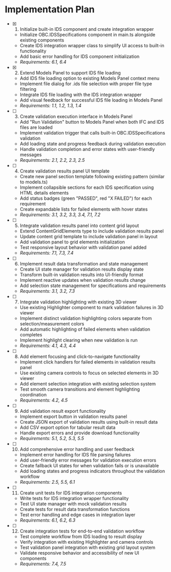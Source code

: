# Implementation Plan

- [x] 1. Initialize built-in IDS component and create integration wrapper





  - Initialize OBC.IDSSpecifications component in main.ts alongside existing components
  - Create IDS integration wrapper class to simplify UI access to built-in functionality
  - Add basic error handling for IDS component initialization
  - _Requirements: 6.1, 6.4_

- [x] 2. Extend Models Panel to support IDS file loading






  - Add IDS file loading option to existing Models Panel context menu
  - Implement file dialog for .ids file selection with proper file type filtering
  - Integrate IDS file loading with the IDS integration wrapper
  - Add visual feedback for successful IDS file loading in Models Panel
  - _Requirements: 1.1, 1.2, 1.3, 1.4_

- [ ] 3. Create validation execution interface in Models Panel
  - Add "Run Validation" button to Models Panel when both IFC and IDS files are loaded
  - Implement validation trigger that calls built-in OBC.IDSSpecifications validation
  - Add loading state and progress feedback during validation execution
  - Handle validation completion and error states with user-friendly messages
  - _Requirements: 2.1, 2.2, 2.3, 2.5_

- [ ] 4. Create validation results panel UI template
  - Create new panel section template following existing pattern (similar to models.ts)
  - Implement collapsible sections for each IDS specification using HTML details elements
  - Add status badges (green "PASSED", red "X FAILED") for each requirement
  - Create expandable lists for failed elements with hover states
  - _Requirements: 3.1, 3.2, 3.3, 3.4, 7.1, 7.2_

- [ ] 5. Integrate validation results panel into content grid layout
  - Extend ContentGridElements type to include validation results panel
  - Update content grid template to include validation panel in layout
  - Add validation panel to grid elements initialization
  - Test responsive layout behavior with validation panel added
  - _Requirements: 7.1, 7.3, 7.4_

- [ ] 6. Implement result data transformation and state management
  - Create UI state manager for validation results display state
  - Transform built-in validation results into UI-friendly format
  - Implement reactive updates when validation results change
  - Add selection state management for specifications and requirements
  - _Requirements: 3.1, 3.2, 7.3_

- [ ] 7. Integrate validation highlighting with existing 3D viewer
  - Use existing Highlighter component to mark validation failures in 3D viewer
  - Implement distinct validation highlighting colors separate from selection/measurement colors
  - Add automatic highlighting of failed elements when validation completes
  - Implement highlight clearing when new validation is run
  - _Requirements: 4.1, 4.3, 4.4_

- [ ] 8. Add element focusing and click-to-navigate functionality
  - Implement click handlers for failed elements in validation results panel
  - Use existing camera controls to focus on selected elements in 3D viewer
  - Add element selection integration with existing selection system
  - Test smooth camera transitions and element highlighting coordination
  - _Requirements: 4.2, 4.5_

- [ ] 9. Add validation result export functionality
  - Implement export button in validation results panel
  - Create JSON export of validation results using built-in result data
  - Add CSV export option for tabular result data
  - Handle export errors and provide download functionality
  - _Requirements: 5.1, 5.2, 5.3, 5.5_

- [ ] 10. Add comprehensive error handling and user feedback
  - Implement error handling for IDS file parsing failures
  - Add user-friendly error messages for validation execution errors
  - Create fallback UI states for when validation fails or is unavailable
  - Add loading states and progress indicators throughout the validation workflow
  - _Requirements: 2.5, 5.5, 6.1_

- [ ] 11. Create unit tests for IDS integration components
  - Write tests for IDS integration wrapper functionality
  - Test UI state manager with mock validation results
  - Create tests for result data transformation functions
  - Test error handling and edge cases in integration layer
  - _Requirements: 6.1, 6.2, 6.3_

- [ ] 12. Create integration tests for end-to-end validation workflow
  - Test complete workflow from IDS loading to result display
  - Verify integration with existing Highlighter and camera controls
  - Test validation panel integration with existing grid layout system
  - Validate responsive behavior and accessibility of new UI components
  - _Requirements: 7.4, 7.5_
